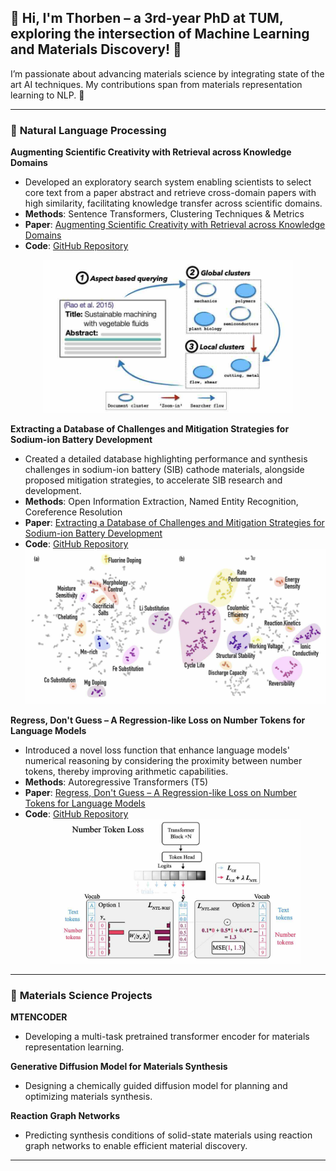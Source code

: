 ## 👋 Hi, I'm Thorben – a 3rd-year PhD at TUM, exploring the intersection of Machine Learning and Materials Discovery! 🚀  

I’m passionate about advancing materials science by integrating state of the art AI techniques. My contributions span from materials representation learning to NLP. 🌟  

---
### 📖 **Natural Language Processing**

**Augmenting Scientific Creativity with Retrieval across Knowledge Domains**  
- Developed an exploratory search system enabling scientists to select core text from a paper abstract and retrieve cross-domain papers with high similarity, facilitating knowledge transfer across scientific domains.  
- **Methods**: Sentence Transformers, Clustering Techniques & Metrics  
- **Paper**: [Augmenting Scientific Creativity with Retrieval across Knowledge Domains](https://arxiv.org/pdf/2206.01328)  
- **Code**: [GitHub Repository](https://github.com/olivettigroup/cross-domain-exploration)  
<div align="center">
  <img src="scientific_creativity.jpg" alt="Scientific Creativity" width="400"/>
</div>

**Extracting a Database of Challenges and Mitigation Strategies for Sodium-ion Battery Development**  
- Created a detailed database highlighting performance and synthesis challenges in sodium-ion battery (SIB) cathode materials, alongside proposed mitigation strategies, to accelerate SIB research and development.
- **Methods**: Open Information Extraction, Named Entity Recognition, Coreference Resolution 
- **Paper**: [Extracting a Database of Challenges and Mitigation Strategies for Sodium-ion Battery Development](https://openreview.net/pdf?id=3GiwwOJ1be)  
- **Code**: [GitHub Repository](https://github.com/olivettigroup/NLP4SIB)  
  <div align="center">
    <img src="sib_cluster.jpg" alt="SIB Challenges" width="600"/>
  </div> 

**Regress, Don't Guess – A Regression-like Loss on Number Tokens for Language Models**  
- Introduced a novel loss function that enhance language models' numerical reasoning by considering the proximity between number tokens, thereby improving arithmetic capabilities.  
- **Methods**: Autoregressive Transformers (T5) 
- **Paper**: [Regress, Don't Guess – A Regression-like Loss on Number Tokens for Language Models](https://arxiv.org/pdf/2411.02083)  
- **Code**: [GitHub Repository](https://github.com/tum-ai/number-token-loss)  
  <div align="center">
    <img src="ntl.jpg" alt="Regression-like Loss on Number Tokens" width="400"/>
  </div>

---

### 🧪 **Materials Science Projects**  
**MTENCODER**  
- Developing a multi-task pretrained transformer encoder for materials representation learning.  

**Generative Diffusion Model for Materials Synthesis**  
- Designing a chemically guided diffusion model for planning and optimizing materials synthesis.  

**Reaction Graph Networks**  
- Predicting synthesis conditions of solid-state materials using reaction graph networks to enable efficient material discovery.  

---
